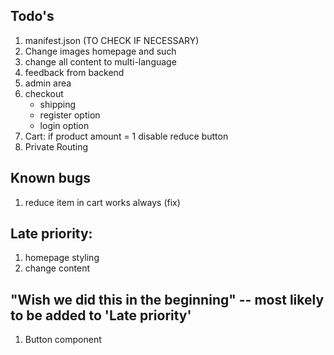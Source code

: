 

## Todo's
1. manifest.json (TO CHECK IF NECESSARY)
2. Change images homepage and such 
3. change all content to multi-language
4. feedback from backend
5. admin area
6. checkout 
    - shipping
    - register option
    - login option
7. Cart: if product amount = 1 disable reduce button
8. Private Routing

## Known bugs
1. reduce item in cart works always (fix)

## Late priority:
1. homepage styling
2. change content

## "Wish we did this in the beginning" -- most likely to be added to 'Late priority' 
1. Button component 